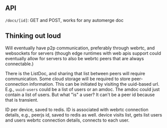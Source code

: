 ## API

`/docs/[id]`: GET and POST, works for any automerge doc

## Thinking out loud

Will eventually have p2p communication, preferably through webrtc, and websockets for servers (though edge runtimes with web apis support could eventually allow for servers to also be webrtc peers that are always connectable.)

There is the ListDoc, and sharing that list between peers will require communication. Some cloud storage will be required to store peer-connection information. This can be initiated by visiting the uuid-based url. E.g., `uuid-users` could be a list of users or an amdoc. The amdoc could just contain a list of users. But what "is" a user? It can't be a peer id because that is transient.

ID per device, saved to redis. ID is associated with webrtc connection details, e.g., peerjs id, saved to redis as well. device visits list, gets list users and users webrtc connection details, connects to each user.